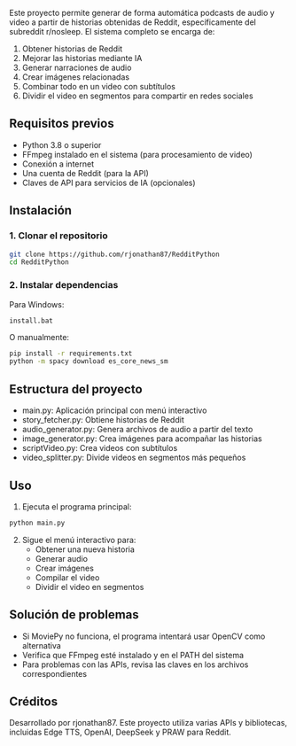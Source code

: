 Este proyecto permite generar de forma automática podcasts de audio y video a partir de historias obtenidas de Reddit, específicamente del subreddit r/nosleep. El sistema completo se encarga de:

1. Obtener historias de Reddit
2. Mejorar las historias mediante IA
3. Generar narraciones de audio
4. Crear imágenes relacionadas
5. Combinar todo en un video con subtítulos
6. Dividir el video en segmentos para compartir en redes sociales

## Requisitos previos

- Python 3.8 o superior
- FFmpeg instalado en el sistema (para procesamiento de video)
- Conexión a internet
- Una cuenta de Reddit (para la API)
- Claves de API para servicios de IA (opcionales)

## Instalación

### 1. Clonar el repositorio

```bash
git clone https://github.com/rjonathan87/RedditPython
cd RedditPython
```

### 2. Instalar dependencias

Para Windows:
```
install.bat
```

O manualmente:
```bash
pip install -r requirements.txt
python -m spacy download es_core_news_sm
```


## Estructura del proyecto

- main.py: Aplicación principal con menú interactivo
- story_fetcher.py: Obtiene historias de Reddit
- audio_generator.py: Genera archivos de audio a partir del texto
- image_generator.py: Crea imágenes para acompañar las historias
- scriptVideo.py: Crea videos con subtítulos
- video_splitter.py: Divide videos en segmentos más pequeños

## Uso

1. Ejecuta el programa principal:
```bash
python main.py
```

2. Sigue el menú interactivo para:
   - Obtener una nueva historia
   - Generar audio
   - Crear imágenes
   - Compilar el video
   - Dividir el video en segmentos

## Solución de problemas

- Si MoviePy no funciona, el programa intentará usar OpenCV como alternativa
- Verifica que FFmpeg esté instalado y en el PATH del sistema
- Para problemas con las APIs, revisa las claves en los archivos correspondientes

## Créditos

Desarrollado por rjonathan87. Este proyecto utiliza varias APIs y bibliotecas, incluidas Edge TTS, OpenAI, DeepSeek y PRAW para Reddit.